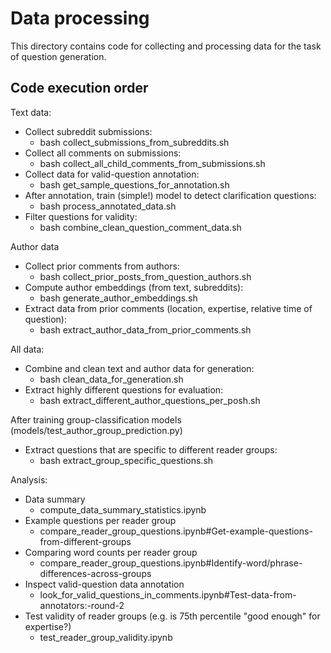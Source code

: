# Data processing
This directory contains code for collecting and processing data for the task of question generation.

## Code execution order

Text data:
- Collect subreddit submissions:
    - bash collect_submissions_from_subreddits.sh
- Collect all comments on submissions:
    - bash collect_all_child_comments_from_submissions.sh
- Collect data for valid-question annotation:
    - bash get_sample_questions_for_annotation.sh
- After annotation, train (simple!) model to detect clarification questions:
    - bash process_annotated_data.sh
- Filter questions for validity:
    - bash combine_clean_question_comment_data.sh

Author data
- Collect prior comments from authors:
    - bash collect_prior_posts_from_question_authors.sh
- Compute author embeddings (from text, subreddits):
    - bash generate_author_embeddings.sh
- Extract data from prior comments (location, expertise, relative time of question):
    - bash extract_author_data_from_prior_comments.sh

All data:
- Combine and clean text and author data for generation:
    - bash clean_data_for_generation.sh
- Extract highly different questions for evaluation:
    - bash extract_different_author_questions_per_posh.sh

After training group-classification models (models/test_author_group_prediction.py)
- Extract questions that are specific to different reader groups:
    - bash extract_group_specific_questions.sh

Analysis:
- Data summary
    - compute_data_summary_statistics.ipynb
- Example questions per reader group
    - compare_reader_group_questions.ipynb#Get-example-questions-from-different-groups
- Comparing word counts per reader group
    - compare_reader_group_questions.ipynb#Identify-word/phrase-differences-across-groups
- Inspect valid-question data annotation
    - look_for_valid_questions_in_comments.ipynb#Test-data-from-annotators:-round-2
- Test validity of reader groups (e.g. is 75th percentile "good enough" for expertise?)
    - test_reader_group_validity.ipynb